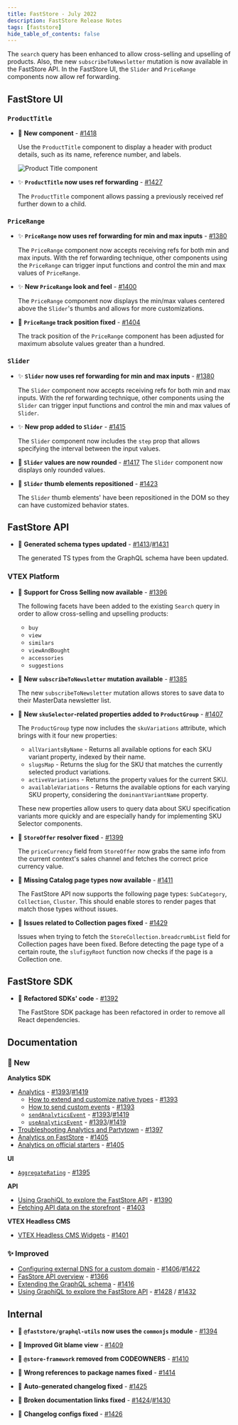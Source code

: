 ```yaml
---
title: FastStore - July 2022
description: FastStore Release Notes
tags: [faststore]
hide_table_of_contents: false
---
```


The `search` query has been enhanced to allow cross-selling and upselling of products. Also, the new `subscribeToNewsletter` mutation is now available in the FastStore API. In the FastStore UI, the `Slider` and `PriceRange` components now allow ref forwarding.

<!--truncate-->

## FastStore UI

### `ProductTitle`

- 🎉 **New component** - [#1418](https://github.com/vtex/faststore/pull/1418)

  Use the `ProductTitle` component to display a header with product details, such as its name, reference number, and labels.

  ![Product Title component](https://vtexhelp.vtexassets.com/assets/docs/src/producttitle___0a29d592679adf54721515294a9bd279.png)

- ✨ **`ProductTitle` now uses ref forwarding** - [#1427](https://github.com/vtex/faststore/pull/1427)

  The `ProductTitle` component allows passing a previously received ref further down to a child.

### `PriceRange`

- ✨ **`PriceRange` now uses ref forwarding for min and max inputs** - [#1380](https://github.com/vtex/faststore/pull/1380)

  The `PriceRange` component now accepts receiving refs for both min and max inputs. With the ref forwarding technique, other components using the `PriceRange` can trigger input functions and control the min and max values of `PriceRange`.

- ✨ **New `PriceRange` look and feel** - [#1400](https://github.com/vtex/faststore/pull/1400)

  The `PriceRange` component now displays the min/max values centered above the `Slider`'s thumbs and allows for more customizations.

- 🐛  **`PriceRange` track position fixed** - [#1404](https://github.com/vtex/faststore/pull/1404)

  The track position of the `PriceRange` component has been adjusted for maximum absolute values greater than a hundred.

### `Slider`

- ✨ **`Slider` now uses ref forwarding for min and max inputs** - [#1380](https://github.com/vtex/faststore/pull/1380)

  The `Slider` component now accepts receiving refs for both min and max inputs. With the ref forwarding technique, other components using the `Slider` can trigger input functions and control the min and max values of `Slider`.

- ✨ **New prop added to `Slider`** - [#1415](https://github.com/vtex/faststore/pull/1415)

  The `Slider` component now includes the `step` prop that allows specifying the interval between the input values.

- 🐛  **`Slider` values are now rounded** - [#1417](https://github.com/vtex/faststore/pull/1417)
  The `Slider` component now displays only rounded values.

- 🐛  **`Slider` thumb elements repositioned** - [#1423](https://github.com/vtex/faststore/pull/1423)

  The `Slider` thumb elements' have been repositioned in the DOM so they can have customized behavior states.

## FastStore API

- 🧹 **Generated schema types updated** - [#1413](https://github.com/vtex/faststore/pull/1413)/[#1431](https://github.com/vtex/faststore/pull/1431)
  
  The generated TS types from the GraphQL schema have been updated.

### VTEX Platform

- 🎉 **Support for Cross Selling now available** - [#1396](https://github.com/vtex/faststore/pull/1396)
  
  The following facets have been added to the existing `Search` query in order to allow cross-selling and upselling products:
  - `buy`
  - `view`
  - `similars`
  - `viewAndBought`
  - `accessories`
  - `suggestions` 

- 🎉 **New `subscribeToNewsletter` mutation available** - [#1385](https://github.com/vtex/faststore/pull/1385)
  
  The new `subscribeToNewsletter` mutation allows stores to save data to their MasterData newsletter list.   

- 🎉 **New `skuSelector`-related properties added to `ProductGroup`** - [#1407](https://github.com/vtex/faststore/pull/1407)

  The `ProductGroup` type now includes the `skuVariations` attribute, which brings with it four new properties: 
  - `allVariantsByName` - Returns all available options for each SKU variant property, indexed by their name.
  - `slugsMap` - Returns the slug for the SKU that matches the currently selected product variations.
  - `activeVariations` - Returns the property values for the current SKU. 
  - `availableVariations` - Returns the available options for each varying SKU property, considering the `dominantVariantName` property.
  
  These new properties allow users to query data about SKU specification variants more quickly and are especially handy for implementing SKU Selector components.
  
- 🐛  **`StoreOffer` resolver fixed** - [#1399](https://github.com/vtex/faststore/pull/1399)

  The `priceCurrency` field from `StoreOffer` now grabs the same info from the current context's sales channel and fetches the correct price currency value.

- 🐛 **Missing Catalog page types now available** - [#1411](https://github.com/vtex/faststore/pull/1411)

  The FastStore API now supports the following page types: `SubCategory`, `Collection`, `Cluster`. This should enable stores to render pages that match those types without issues. 

- 🐛  **Issues related to Collection pages fixed** - [#1429](https://github.com/vtex/faststore/pull/1429)

  Issues when trying to fetch the `StoreCollection.breadcrumbList` field for Collection pages have been fixed. Before detecting the page type of a certain route, the `slufigyRoot` function now checks if the page is a Collection one.

## FastStore SDK

- 🧹 **Refactored SDKs' code** - [#1392](https://github.com/vtex/faststore/pull/1392)

  The FastStore SDK package has been refactored in order to remove all React dependencies.

## Documentation

### 🎉 New

**Analytics SDK**

- [Analytics](/reference/sdk/analytics) - [#1393](https://github.com/vtex/faststore/pull/1393)/[#1419](https://github.com/vtex/faststore/pull/1419)
  - [How to extend and customize native types](/reference/sdk/analytics/how-to-extend-types) - [#1393](https://github.com/vtex/faststore/pull/1393)
  - [How to send custom events](/reference/sdk/analytics/how-to-send-custom-events) - [#1393](https://github.com/vtex/faststore/pull/1393)
  - [`sendAnalyticsEvent`](/reference/sdk/analyticssendAnalyticsEvent) - [#1393](https://github.com/vtex/faststore/pull/1393)/[#1419](https://github.com/vtex/faststore/pull/1419)
  - [`useAnalyticsEvent`](/reference/sdk/analytics/useAnalyticsEvent) - [#1393](https://github.com/vtex/faststore/pull/1393)/[#1419](https://github.com/vtex/faststore/pull/1419)
- [Troubleshooting Analytics and Partytown](/how-to-guides/troubleshooting/analytics-and-partytown) - [#1397](https://github.com/vtex/faststore/pull/1397)
- [Analytics on FastStore](/conceptual-guides/analytics-on-faststore) - [#1405](https://github.com/vtex/faststore/pull/1405)
- [Analytics on official starters](/conceptual-guides/analytics-on-official-starters) - [#1405](https://github.com/vtex/faststore/pull/1405)

**UI** 

- [`AggregateRating`](/reference/ui/molecules/AggregateRating) - [#1395](https://github.com/vtex/faststore/pull/1395)

**API** 

- [Using GraphiQL to explore the FastStore API](/how-to-guides/faststore-api/using-graphiql-to-explore-the-faststore-api) - [#1390](https://github.com/vtex/faststore/pull/1390)
- [Fetching API data on the storefront](/how-to-guides/faststore-api/fetching-api-data) - [#1403](https://github.com/vtex/faststore/pull/1403)

**VTEX Headless CMS**

- [VTEX Headless CMS Widgets](/how-to-guides/cms/vtex-headless-cms/Widgets) - [#1401](https://github.com/vtex/faststore/pull/1401)

### ✨ Improved

- [Configuring external DNS for a custom domain](how-to-guides/platform-integration/vtex/hosting-a-faststore-vtex-website) - [#1406](https://github.com/vtex/faststore/pull/1406)/[#1422](https://github.com/vtex/faststore/pull/1422)
- [FasStore API overview](/reference/api/faststore-api) - [#1366](https://github.com/vtex/faststore/pull/1366)
- [Extending the GraphQL schema](/how-to-guides/faststore-api/extending-the-faststore-api) - [#1416](https://github.com/vtex/faststore/pull/1416)
- [Using GraphiQL to explore the FastStore API](/how-to-guides/faststore-api/using-graphiql-to-explore-the-faststore-api) - [#1428](https://github.com/vtex/faststore/pull/1428) / [#1432](https://github.com/vtex/faststore/pull/1432)

## Internal

- 🐛 **`@faststore/graphql-utils` now uses the `commonjs` module** - [#1394](https://github.com/vtex/faststore/pull/1394)

- 🧹 **Improved Git blame view** - [#1409](https://github.com/vtex/faststore/pull/1409)

- 🧹 **`@store-framework` removed from CODEOWNERS** - [#1410](https://github.com/vtex/faststore/pull/1410)

- 🧹 **Wrong references to package names fixed** - [#1414](https://github.com/vtex/faststore/pull/1414)

- 🧹 **Auto-generated changelog fixed** - [#1425](https://github.com/vtex/faststore/pull/1425)

- 🧹 **Broken documentation links fixed** - [#1424](https://github.com/vtex/faststore/pull/1424)/[#1430](https://github.com/vtex/faststore/pull/1430)

- 🧹 **Changelog configs fixed** - [#1426](https://github.com/vtex/faststore/pull/1426)